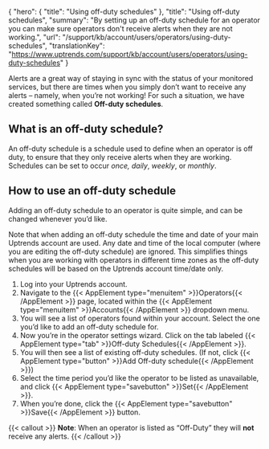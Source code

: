 {
  "hero": {
    "title": "Using off-duty schedules"
  },
  "title": "Using off-duty schedules",
  "summary": "By setting up an off-duty schedule for an operator you can make sure operators don't receive alerts when they are not working.",
  "url": "/support/kb/account/users/operators/using-duty-schedules",
  "translationKey": "https://www.uptrends.com/support/kb/account/users/operators/using-duty-schedules"
}

Alerts are a great way of staying in sync with the status of your monitored services, but there are times when you simply don’t want to receive any alerts – namely, when you’re not working! For such a situation, we have created something called **Off-duty schedules**.

## What is an off-duty schedule?

An off-duty schedule is a schedule used to define when an operator is off duty, to ensure that they only receive alerts when they are working. Schedules can be set to occur *once, daily*, *weekly*, or *monthly*.

## How to use an off-duty schedule

Adding an off-duty schedule to an operator is quite simple, and can be changed whenever you’d like.

Note that when adding an off-duty schedule the time and date of your main Uptrends account are used. Any date and time of the local computer (where you are editing the off-duty schedule) are ignored. This simplifies things when you are working with operators in different time zones as the off-duty schedules will be based on the Uptrends account time/date only.

1.  Log into your Uptrends account.
2.  Navigate to the {{< AppElement type="menuitem" >}}Operators{{< /AppElement >}} page, located within the {{< AppElement type="menuitem" >}}Accounts{{< /AppElement >}} dropdown menu.
3.  You will see a list of operators found within your account. Select the one you’d like to add an off-duty schedule for.
4.  Now you’re in the operator settings wizard. Click on the tab labeled {{< AppElement type="tab" >}}Off-duty Schedules{{< /AppElement >}}.
5.  You will then see a list of existing off-duty schedules. (If not, click {{< AppElement type="button" >}}Add Off-duty schedule{{< /AppElement >}})
6.  Select the time period you’d like the operator to be listed as unavailable, and click {{< AppElement type="savebutton" >}}Set{{< /AppElement >}}.
7.  When you’re done, click the {{< AppElement type="savebutton" >}}Save{{< /AppElement >}} button.

{{< callout >}}
**Note**: When an operator is listed as “Off-Duty” they will **not** receive any alerts.
{{< /callout >}}
